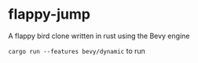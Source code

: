 # flappy-jump
A flappy bird clone written in rust using the Bevy engine

`cargo run --features bevy/dynamic` to run
